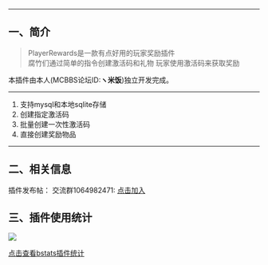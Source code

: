 ------------
## 一、简介

> PlayerRewards是一款有点好用的玩家奖励插件  
腐竹们通过简单的指令创建激活码和礼物
玩家使用激活码来获取奖励

本插件由本人(MCBBS论坛ID:**ヽ米饭**)独立开发完成。

------------
1. 支持mysql和本地sqlite存储
2. 创建指定激活码
3. 批量创建一次性激活码
4. 直接创建奖励物品
------------

## 二、相关信息
插件发布帖：
交流群1064982471: [点击加入](https://jq.qq.com/?_wv=1027&k=5sxTf8u "点击加入")

## 三、插件使用统计
![](https://bstats.org/signatures/bukkit/PlayerRewards.svg)

[点击查看bstats插件统计](https://bstats.org/plugin/bukkit/PlayerRewards/13634 "点击查看bstats插件统计")
